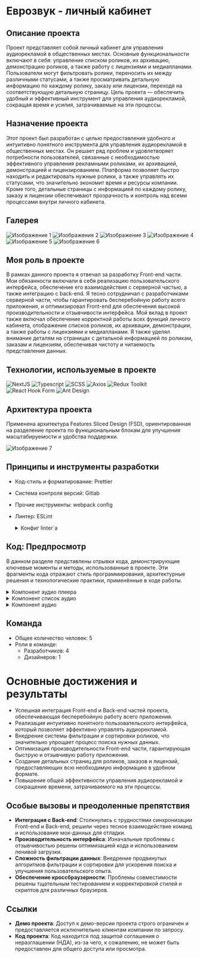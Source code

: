 # Еврозвук - личный кабинет

## Описание проекта

Проект представляет собой личный кабинет для управления аудиорекламой в общественных местах. Основные функциональности включают в себя: управление списком роликов, их архивацию, демонстрацию роликов, а также работу с лицензиями и медиапланами. Пользователи могут фильтровать ролики, переносить их между различными статусами, а также просматривать детальную информацию по каждому ролику, заказу или лицензии, переходя на соответствующую детальную страницу. Цель проекта — обеспечить удобный и эффективный инструмент для управления аудиорекламой, сокращая время и усилия, затрачиваемые на эти процессы.


## Назначение проекта

Этот проект был разработан с целью предоставления удобного и интуитивно понятного инструмента для управления аудиорекламой в общественных местах. Он решает ряд проблем и удовлетворяет потребности пользователей, связанные с необходимостью эффективного управления рекламными роликами, их архивацией, демонстрацией и лицензированием. Платформа позволяет быстро находить и редактировать нужные ролики, а также управлять их статусами, что значительно экономит время и ресурсы компании. Кроме того, детальные страницы с информацией по каждому ролику, заказу и лицензии обеспечивают прозрачность и контроль над всеми процессами внутри личного кабинета.


## Галерея

![Изображение 1](https://github.com/BrandonWF1/eurosound/blob/main/screen%201.png)
![Изображение 2](https://github.com/BrandonWF1/eurosound/blob/main/screen%202.png)
![Изображение 3](https://github.com/BrandonWF1/eurosound/blob/main/screen%203.png)
![Изображение 4](https://github.com/BrandonWF1/eurosound/blob/main/screen%204.png)
![Изображение 5](https://github.com/BrandonWF1/eurosound/blob/main/screen%205.png)
![Изображение 6](https://github.com/BrandonWF1/eurosound/blob/main/screen%206.png)

## Моя роль в проекте

В рамках данного проекта я отвечал за разработку Front-end части. Мои обязанности включали в себя реализацию пользовательского интерфейса, обеспечение его взаимодействия с серверной частью, а также интеграцию с back-end. Я тесно сотрудничал с разработчиками серверной части, чтобы гарантировать бесперебойную работу всего приложения, и оптимизировал Front-end для обеспечения высокой производительности и отзывчивости интерфейса. Мой вклад в проект также включал обеспечение корректной работы всех функций личного кабинета, отображение списков роликов, их архивации, демонстрации, а также работы с лицензиями и медиапланами. Я также уделял внимание деталям на страницах с детальной информацией по роликам, заказам и лицензиям, обеспечивая чистоту и читаемость представления данных.


## Технологии, используемые в проекте

  ![NextJS](https://img.shields.io/badge/-NextJS-black?style=for-the-badge&logo=next.js)
  ![Typescript](https://img.shields.io/badge/-Typescript-white?style=for-the-badge&logo=typescript)
  ![SCSS](https://img.shields.io/badge/-SCSS-pink?style=for-the-badge&logo=sass)
  ![Axios](https://img.shields.io/badge/-Axios-blue?style=for-the-badge)
  ![Redux Toolkit](https://img.shields.io/badge/-Redux_Toolkit-purple?style=for-the-badge&logo=redux)
  ![React Hook Form](https://img.shields.io/badge/-React_Hook_Form-blue?style=for-the-badge)
  ![Ant Design](https://img.shields.io/badge/-Ant_Design-blue?style=for-the-badge&logo=antdesign)

## Архитектура проекта

Применена архитектура Features Sliced Design (FSD), ориентированная на разделение проекта по функциональным блокам для улучшения масштабируемости и удобства поддержки.

![Изображение 7](https://github.com/BrandonWF1/eurosound/blob/main/screen%207.png)


## Принципы и инструменты разработки
- Код-стиль и форматирование: Prettier
- Система контроля версий: Gitlab
- Прочие инструменты: webpack config
- Линтер: ESLint
  <details>
  <summary>Конфиг linter`а</summary>
  
  ```javascript
  module.exports = {
    env: { browser: true, es2020: true, node: true },
    extends: [
      "eslint:recommended",
      "plugin:@typescript-eslint/recommended",
      "plugin:react-hooks/recommended",
      "@feature-sliced",
      "plugin:@next/next/recommended",
      "next",
    ],
    parser: "@typescript-eslint/parser",
    parserOptions: { ecmaVersion: "latest", sourceType: "module" },
    plugins: ["react-refresh"],
    rules: {
      "react-refresh/only-export-components": "off",
      "no-unused-vars": "off",
      "@typescript-eslint/no-unused-vars": [
        "error",
        { ignoreRestSiblings: true },
      ],
      "import/no-internal-modules": "off",
    },
    settings: {
      "import/resolver": {
        typescript: {
          alwaysTryTypes: true,
        },
      },
    },
  };
</details>

## Код: Предпросмотр

В данном разделе представлены отрывки кода, демонстрирующие ключевые моменты и методы, использованные в проекте. Эти фрагменты кода отражают стиль программирования, архитектурные решения и технологические практики, применённые в ходе работы.

<details>
  <summary>Компонент аудио плеера</summary>

  ```javascript
    import cs from "classnames";
    import Link from "next/link";
    import { FC, useCallback, useMemo } from "react";
    import { PlayPlayerIcon, PausePlayerIcon } from "@shared/images";
    import { useAudio } from "@shared/libs/audio";
    import { parseSecondsToInline } from "../../lib";
    import { ProgressLine } from "../progress-line/ProgressLine";
    import classes from "./PlayerControl.module.scss";
    
    interface IPlayerControlProps {
      src: string;
      id: number | string;
      title: string;
      link?: string;
      isHide?: boolean;
      className?: string;
    }
    
    export const PlayerControl: FC<IPlayerControlProps> = ({
      src,
      id,
      title,
      link,
      isHide = false,
      className,
    }) => {
      const audio = useAudio(src);
    
      const handlerProgressLine = useCallback(
        (time: number) => audio && audio.setCurrentTime(time),
        [audio],
      );
    
      const percent = useMemo(() => audio?.percent || 0, [audio]);
    
      if (!audio) return null;
    
      return (
        <div className={cs(classes.player, className)}>
          <button className={classes.actionButton} onClick={audio.actionsAudio}>
            {audio.playerState ? (
              <PlayPlayerIcon className={classes.icon} />
            ) : (
              <PausePlayerIcon className={classes.icon} />
            )}
          </button>
    
          <div className={classes.content}>
            <div className={classes.header}>
              <div className={classes.wrapperTitle}>
                {!isHide && (
                  <p className={classes.contentId}>
                    <span className={classes.selectedTitle}>ID</span>{" "}
                    <span>{id}</span>
                  </p>
                )}
    
                {link ? (
                  <Link href={link} className={cs(classes.title, classes.link)}>
                    {title}
                  </Link>
                ) : (
                  <h1 className={classes.title}>{title}</h1>
                )}
              </div>
    
              <p className={classes.passedTime}>
                {parseSecondsToInline(audio.currentTime, audio.duration)}
              </p>
            </div>
    
            <ProgressLine progress={percent} setValue={handlerProgressLine} />
          </div>
        </div>
      );
    };
  ```
  
</details>

<details>
  <summary>Компонент список аудио</summary>

  ```javascript
    import { FC } from "react";
    import { TrackItem } from "@features/clips";
    import { IResponseTracks } from "@shared/types";
    import classes from "./TracksList.module.scss";
    
    interface TracksListProps {
      tracks: IResponseTracks[];
    }
    
    export const TracksList: FC<TracksListProps> = ({ tracks }) => (
      <div className={classes.list}>
        {tracks.length === 0 && (
          <h1 className={classes.notFoundClips}>Ролики не найдены</h1>
        )}
        {tracks.map((track) => (
          <TrackItem className={classes.item} {...track} key={track.id} />
        ))}
      </div>
    );
  ```
</details>

<details>
  <summary>Компонент аудио</summary>

  ```javascript
    import cs from "classnames";
    import { FC, useCallback, useMemo } from "react";
    import {
      CustomCheckbox,
      selectedClips,
      deleteSelectedClip,
      addSelectClips,
    } from "@entities/selection-clips";
    import { PlayerControl } from "@entities/track";
    import { ArchiveIcon, DownloadIcon } from "@shared/images";
    import { useAppDispatch, useAppSelector } from "@shared/models";
    import { IResponseTracks } from "@shared/types";
    import { EnumVariants } from "@shared/types";
    import { ActionButton, InfoTag, StatusTag, VerticalLine } from "@shared/ui";
    import classes from "./TrackItem.module.scss";
    
    interface ITrackItemProps extends IResponseTracks {
      className?: string;
    }
    
    export const TrackItem: FC<ITrackItemProps> = ({
      title,
      id,
      categories,
      type,
      className,
    }) => {
      const { select, active } = useAppSelector(selectedClips);
      const dispatch = useAppDispatch();
    
      const categoriesList: string = useMemo(
        () => categories.map((category) => category.name).join(", "),
        [categories],
      );
    
      const checkTrackSelected: boolean = select.includes(id);
      const handleCheckboxClick = useCallback(() => {
        if (checkTrackSelected) {
          dispatch(deleteSelectedClip(id));
          return;
        }
    
        dispatch(addSelectClips(id));
      }, [checkTrackSelected, dispatch, id]);
    
      return (
        <div className={cs(classes.track, className)}>
          {active && (
            <CustomCheckbox
              checked={checkTrackSelected}
              className={classes.checkbox}
              onClick={handleCheckboxClick}
            />
          )}
          <div className={classes.wrapperPlayer}>
            <PlayerControl
              link={`/${id}`}
              title={title}
              id={id}
              src="https://media.geeksforgeeks.org/wp-content/uploads/20190625153922/frog.mp3"
            />
    
            <div className={classes.wrapperButtons}>
              <ActionButton className={classes.actionButton} Logo={ArchiveIcon} />
              <ActionButton className={classes.actionButton} Logo={DownloadIcon} />
            </div>
          </div>
    
          <div className={classes.tags}>
            <StatusTag className={classes.tag} variant={EnumVariants.primary}>
              В эфире
            </StatusTag>
    
            <StatusTag className={classes.tag}>В работе</StatusTag>
    
            <VerticalLine className={classes.line} />
    
            <InfoTag
              className={classes.infoTag}
              title="Тип ролика"
              description={type.name}
            />
    
            {categoriesList && (
              <>
                <VerticalLine className={classes.line} />
                <InfoTag
                  className={classes.infoTag}
                  title="Категория"
                  description={categoriesList}
                />
              </>
            )}
          </div>
        </div>
      );
    };
  ```
</details>

## Команда
- Общее количество человек: 5
- Роли в команде:
  - Разработчиков: 4
  - Дизайнеров: 1

# Основные достижения и результаты

- Успешная интеграция Front-end и Back-end частей проекта, обеспечивающая бесперебойную работу всего приложения.
- Реализация интуитивно понятного пользовательского интерфейса, который позволяет эффективно управлять аудиорекламой.
- Внедрение системы фильтрации и сортировки роликов, что значительно упрощает процесс поиска нужных данных.
- Оптимизация производительности Front-end части, гарантирующая быструю и отзывчивую работу приложения.
- Создание детальных страниц для роликов, заказов и лицензий, предоставляющих всю необходимую информацию в удобном формате.
- Повышение общей эффективности управления аудиорекламой и сокращение времени, затрачиваемого на эти процессы.


## Особые вызовы и преодоленные препятствия

- **Интеграция с Back-end**: Столкнулись с трудностями синхронизации Front-end и Back-end, решили через тесное взаимодействие команд и использование мок-данных для отладки.
- **Производительность интерфейса**: Изначальные проблемы с отзывчивостью решены оптимизацией кода и использованием ленивой загрузки.
- **Сложность фильтрации данных**: Внедрение продвинутых алгоритмов фильтрации и сортировки для ускорения поиска и улучшения пользовательского опыта.
- **Обеспечение кроссбраузерности**: Проблемы совместимости решены тщательным тестированием и корректировкой стилей и скриптов для различных браузеров.


## Ссылки

- **Демо проекта**: Доступ к демо-версии проекта строго ограничен и предоставляется исключительно клиентам компании по запросу.
- **Код проекта**: Код находится под защитой соглашения о неразглашении (НДА), из-за чего, к сожалению, не может быть предоставлен для общего доступа или просмотра.
